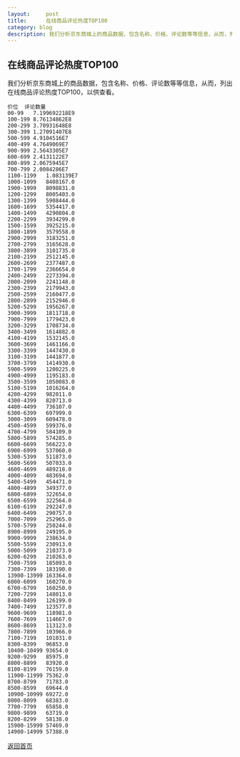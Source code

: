 ```yaml
---
layout:     post
title:      在线商品评论热度TOP100
category: blog
description: 我们分析京东商城上的商品数据，包含名称、价格、评论数等等信息，从而，列出在线商品评论热度TOP100，以供查看。
---
```


## 在线商品评论热度TOP100

我们分析京东商城上的商品数据，包含名称、价格、评论数等等信息，从而，列出在线商品评论热度TOP100，以供查看。

	价位	评论数量
	00-99	7.199692218E9
	100-199	8.76134862E8
	200-299	3.70931648E8
	300-399	1.27091407E8
	500-599	4.9104516E7
	400-499	4.7649069E7
	900-999	2.5643305E7
	600-699	2.4131122E7
	800-899	2.0675945E7
	700-799	2.0084286E7
	1100-1199	1.083139E7
	1000-1099	8408167.0
	1900-1999	8098831.0
	1200-1299	8005403.0
	1300-1399	5908444.0
	1600-1699	5354417.0
	1400-1499	4290804.0
	2200-2299	3934299.0
	1500-1599	3925215.0
	1800-1899	3579558.0
	2900-2999	3183251.0
	2700-2799	3165628.0
	3800-3899	3101735.0
	2100-2199	2512145.0
	2600-2699	2377487.0
	1700-1799	2366654.0
	2400-2499	2273394.0
	2000-2099	2241148.0
	2300-2399	2179943.0
	2500-2599	2160477.0
	2800-2899	2152946.0
	5200-5299	1956267.0
	3900-3999	1811718.0
	7900-7999	1779423.0
	3200-3299	1708734.0
	3400-3499	1614882.0
	4100-4199	1532145.0
	3600-3699	1461166.0
	3300-3399	1447430.0
	3100-3199	1441877.0
	3700-3799	1414930.0
	5900-5999	1200225.0
	4900-4999	1195183.0
	3500-3599	1050083.0
	5100-5199	1016264.0
	4200-4299	982011.0
	4300-4399	820713.0
	4400-4499	736107.0
	6300-6399	697999.0
	3000-3099	609478.0
	4500-4599	599376.0
	4700-4799	584109.0
	5800-5899	574285.0
	6600-6699	566223.0
	6900-6999	537060.0
	5300-5399	511873.0
	5600-5699	507033.0
	4600-4699	489218.0
	4000-4099	483694.0
	5400-5499	454471.0
	4800-4899	349377.0
	6800-6899	322654.0
	6500-6599	322564.0
	6100-6199	292247.0
	6400-6499	290757.0
	7000-7099	252965.0
	5700-5799	250244.0
	8900-8999	249195.0
	9900-9999	238634.0
	5500-5599	230913.0
	5000-5099	210373.0
	6200-6299	210263.0
	7500-7599	185093.0
	7300-7399	183190.0
	13900-13999	163364.0
	6000-6099	160270.0
	6700-6799	160250.0
	7200-7299	148013.0
	8400-8499	126199.0
	7400-7499	123577.0
	9600-9699	118981.0
	7600-7699	114667.0
	8600-8699	113123.0
	7800-7899	103966.0
	7100-7199	101031.0
	8300-8399	96853.0
	10400-10499	93654.0
	9200-9299	85975.0
	8800-8899	83920.0
	8100-8199	76159.0
	11900-11999	75362.0
	8700-8799	71783.0
	8500-8599	69644.0
	10900-10999	69272.0
	8000-8099	68383.0
	7700-7799	65858.0
	9800-9899	63719.0
	8200-8299	58138.0
	15900-15999	57469.0
	14900-14999	57388.0
	
<a href="/" class="comment">返回首页</a>


